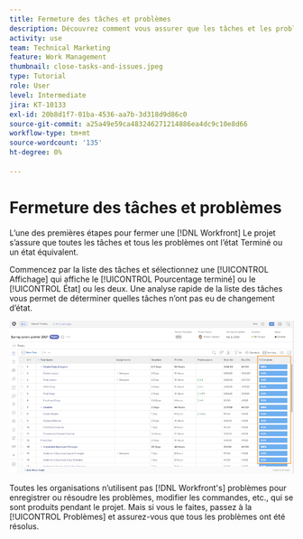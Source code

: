 ```yaml
---
title: Fermeture des tâches et problèmes
description: Découvrez comment vous assurer que les tâches et les problèmes sont fermés avant de fermer un projet dans [!DNL  Workfront].
activity: use
team: Technical Marketing
feature: Work Management
thumbnail: close-tasks-and-issues.jpeg
type: Tutorial
role: User
level: Intermediate
jira: KT-10133
exl-id: 20b8d1f7-01ba-4536-aa7b-3d318d9d86c0
source-git-commit: a25a49e59ca483246271214886ea4dc9c10e8d66
workflow-type: tm+mt
source-wordcount: '135'
ht-degree: 0%

---
```


# Fermeture des tâches et problèmes

L’une des premières étapes pour fermer une [!DNL Workfront] Le projet s’assure que toutes les tâches et tous les problèmes ont l’état Terminé ou un état équivalent.

Commencez par la liste des tâches et sélectionnez une [!UICONTROL Affichage] qui affiche le [!UICONTROL Pourcentage terminé] ou le [!UICONTROL État] ou les deux. Une analyse rapide de la liste des tâches vous permet de déterminer quelles tâches n’ont pas eu de changement d’état.

![Affichage du projet [!UICONTROL Pourcentage terminé] column](assets/planner-fund-close-tasks-and-issues.png)

Toutes les organisations n’utilisent pas [!DNL Workfront's] problèmes pour enregistrer ou résoudre les problèmes, modifier les commandes, etc., qui se sont produits pendant le projet. Mais si vous le faites, passez à la [!UICONTROL Problèmes] et assurez-vous que tous les problèmes ont été résolus.

<!---
learn more
Update task status
Issue statuses
--->
